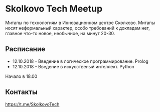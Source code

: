 # Skolkovo Tech Meetup

Митапы по технологиям в Инновационном центре Сколково. Митапы носят неформальный характер, особо требований к докладам нет, главное что-то новое, необычное, на минут 20-30.

## Расписание

- 12.10.2018 - Введение в логическое программирование. Prolog
- 12.10.2018 - Введение в искусственый интеллект. Python

Начало в 18.00

## Контакты
https://t.me/SkolkovoTech
